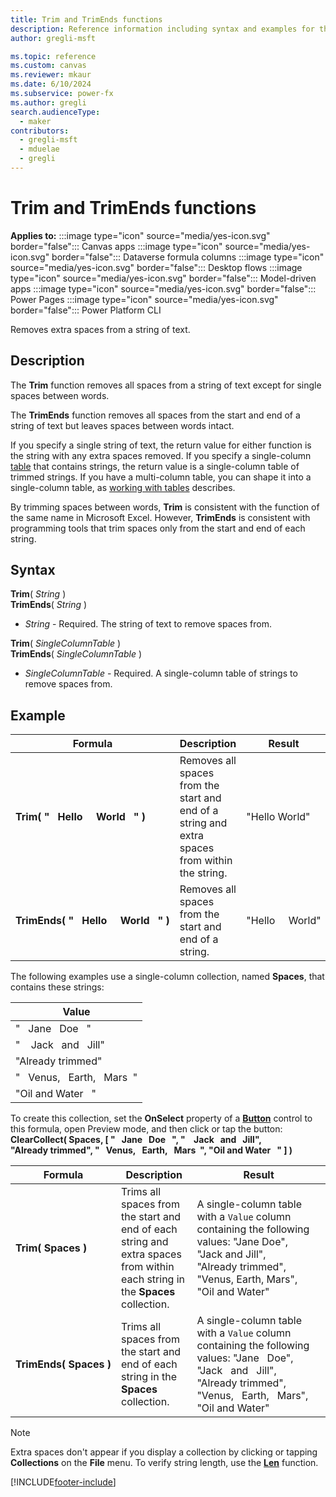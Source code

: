 ```yaml
---
title: Trim and TrimEnds functions
description: Reference information including syntax and examples for the Trim and TrimEnds functions.
author: gregli-msft

ms.topic: reference
ms.custom: canvas
ms.reviewer: mkaur
ms.date: 6/10/2024
ms.subservice: power-fx
ms.author: gregli
search.audienceType:
  - maker
contributors:
  - gregli-msft
  - mduelae
  - gregli
---
```


# Trim and TrimEnds functions

**Applies to:** :::image type="icon" source="media/yes-icon.svg" border="false"::: Canvas apps :::image type="icon" source="media/yes-icon.svg" border="false"::: Dataverse formula columns :::image type="icon" source="media/yes-icon.svg" border="false"::: Desktop flows :::image type="icon" source="media/yes-icon.svg" border="false"::: Model-driven apps :::image type="icon" source="media/yes-icon.svg" border="false"::: Power Pages :::image type="icon" source="media/yes-icon.svg" border="false"::: Power Platform CLI

Removes extra spaces from a string of text.

## Description

The **Trim** function removes all spaces from a string of text except for single spaces between words.

The **TrimEnds** function removes all spaces from the start and end of a string of text but leaves spaces between words intact.

If you specify a single string of text, the return value for either function is the string with any extra spaces removed. If you specify a single-column [table](/power-apps/maker/canvas-apps/working-with-tables) that contains strings, the return value is a single-column table of trimmed strings. If you have a multi-column table, you can shape it into a single-column table, as [working with tables](/power-apps/maker/canvas-apps/working-with-tables) describes.

By trimming spaces between words, **Trim** is consistent with the function of the same name in Microsoft Excel. However, **TrimEnds** is consistent with programming tools that trim spaces only from the start and end of each string.

## Syntax

**Trim**( _String_ )<br>**TrimEnds**( _String_ )

- _String_ - Required. The string of text to remove spaces from.

**Trim**( _SingleColumnTable_ )<br>**TrimEnds**( _SingleColumnTable_ )

- _SingleColumnTable_ - Required. A single-column table of strings to remove spaces from.

## Example

| Formula | Description | Result |
| --- | --- | --- |
| **Trim(&nbsp;"&nbsp;&nbsp;&nbsp;Hello&nbsp;&nbsp;&nbsp;&nbsp;&nbsp;World&nbsp;&nbsp;&nbsp;"&nbsp;)** | Removes all spaces from the start and end of a string and extra spaces from within the string. | "Hello World" |
| **TrimEnds(&nbsp;"&nbsp;&nbsp;&nbsp;Hello&nbsp;&nbsp;&nbsp;&nbsp;&nbsp;World&nbsp;&nbsp;&nbsp;"&nbsp;)** | Removes all spaces from the start and end of a string. | "Hello&nbsp;&nbsp;&nbsp;&nbsp;&nbsp;World" |

The following examples use a single-column collection, named **Spaces**, that contains these strings:

| Value |
| --- |
| "&nbsp;&nbsp;&nbsp;Jane&nbsp;&nbsp;&nbsp;Doe&nbsp;&nbsp;&nbsp;" |
| "&nbsp;&nbsp;&nbsp;&nbsp;Jack&nbsp;&nbsp;&nbsp;and&nbsp;&nbsp;&nbsp;Jill" |
| "Already&nbsp;trimmed" |
| "&nbsp;&nbsp;&nbsp;Venus,&nbsp;&nbsp;&nbsp;Earth,&nbsp;&nbsp;&nbsp;Mars&nbsp;&nbsp;" |
| "Oil&nbsp;and&nbsp;Water&nbsp;&nbsp;&nbsp;" |

To create this collection, set the **OnSelect** property of a **[Button](/power-apps/maker/canvas-apps/controls/control-button)** control to this formula, open Preview mode, and then click or tap the button:
<br>**ClearCollect( Spaces, [ "&nbsp;&nbsp;&nbsp;Jane&nbsp;&nbsp;&nbsp;Doe&nbsp;&nbsp;&nbsp;", "&nbsp;&nbsp;&nbsp;&nbsp;Jack&nbsp;&nbsp;&nbsp;and&nbsp;&nbsp;&nbsp;Jill", "Already&nbsp;trimmed", "&nbsp;&nbsp;&nbsp;Venus,&nbsp;&nbsp;&nbsp;Earth,&nbsp;&nbsp;&nbsp;Mars&nbsp;&nbsp;", "Oil&nbsp;and&nbsp;Water&nbsp;&nbsp;&nbsp;" ] )**

| Formula | Description | Result |
| --- | --- | --- |
| **Trim(&nbsp;Spaces&nbsp;)** | Trims all spaces from the start and end of each string and extra spaces from within each string in the **Spaces** collection. | A single-column table with a `Value` column containing the following values: "Jane&nbsp;Doe", "Jack&nbsp;and&nbsp;Jill", "Already&nbsp;trimmed", "Venus,&nbsp;Earth,&nbsp;Mars", "Oil&nbsp;and&nbsp;Water" |
| **TrimEnds(&nbsp;Spaces&nbsp;)** | Trims all spaces from the start and end of each string in the **Spaces** collection. | A single-column table with a `Value` column containing the following values: "Jane&nbsp;&nbsp;&nbsp;Doe", "Jack&nbsp;&nbsp;&nbsp;and&nbsp;&nbsp;&nbsp;Jill", "Already&nbsp;trimmed", "Venus,&nbsp;&nbsp;&nbsp;Earth,&nbsp;&nbsp;&nbsp;Mars", "Oil&nbsp;and&nbsp;Water" |

> [!NOTE]
> Extra spaces don't appear if you display a collection by clicking or tapping **Collections** on the **File** menu. To verify string length, use the **[Len](function-len.md)** function.

[!INCLUDE[footer-include](../../includes/footer-banner.md)]
